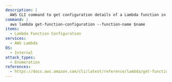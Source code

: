 ```yaml
---
description: |
  AWS CLI command to get configuration details of a Lambda function in the AWS account.
command: |
  aws lambda get-function-configuration --function-name $name
items:
  - Lambda Function Configuration
services:
  - AWS Lambda
OS:
  - Internal
attack_types:
  - Enumeration
references:
  - https://docs.aws.amazon.com/cli/latest/reference/lambda/get-function-configuration.html
---
```

